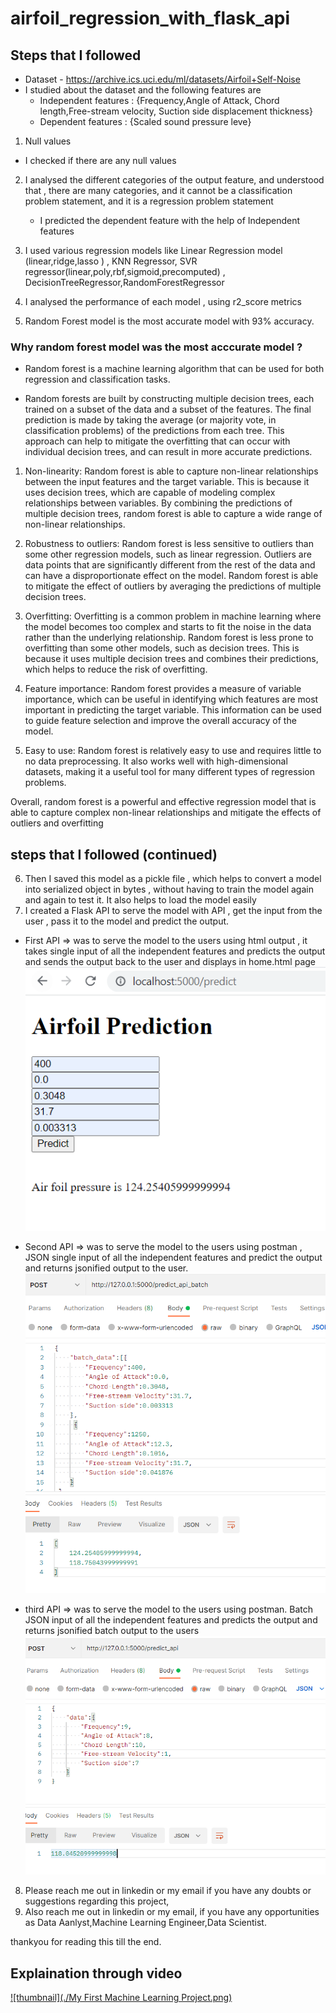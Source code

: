# airfoil_regression_with_flask_api

## Steps that I followed

- Dataset - https://archive.ics.uci.edu/ml/datasets/Airfoil+Self-Noise 
- I studied about the dataset and the following features are
  - Independent features :  {Frequency,Angle of Attack, Chord length,Free-stream velocity, Suction side displacement thickness}
  - Dependent features : {Scaled sound pressure leve}

1. Null values  
  - I  checked if there are any null values
  
2. I analysed the different categories of the output feature, and understood that , there are many categories, and it cannot be a classification problem statement, and it is a regression problem statement
   - I predicted the dependent feature with the help of Independent features
   
3. I used various regression models like Linear Regression model (linear,ridge,lasso ) , KNN Regressor, SVR regressor(linear,poly,rbf,sigmoid,precomputed) , DecisionTreeRegressor,RandomForestRegressor
4. I analysed the performance of each model , using r2_score metrics 
5. Random Forest model is the most accurate model with 93% accuracy.
 
  ### Why random forest model was the most acccurate model ?

  - Random forest is a  machine learning algorithm that can be used for both regression and classification tasks. 

  - Random forests are built by constructing multiple decision trees, each trained on a subset of the data and a subset of the features. The final prediction is made by taking the average (or majority vote, in classification problems) of the predictions from each tree. This approach can help to mitigate the overfitting that can occur with individual decision trees, and can result in more accurate predictions.

  1. Non-linearity: Random forest is able to capture non-linear relationships between the input features and the target variable. This is because it uses decision trees, which are capable of modeling complex relationships between variables. By combining the predictions of multiple decision trees, random forest is able to capture a wide range of non-linear relationships.

  2. Robustness to outliers: Random forest is less sensitive to outliers than some other regression models, such as linear regression. Outliers are data points that are significantly different from the rest of the data and can have a disproportionate effect on the model. Random forest is able to mitigate the effect of outliers by averaging the predictions of multiple decision trees.

  3. Overfitting: Overfitting is a common problem in machine learning where the model becomes too complex and starts to fit the noise in the data rather than the underlying relationship. Random forest is less prone to overfitting than some other models, such as decision trees. This is because it uses multiple decision trees and combines their predictions, which helps to reduce the risk of overfitting.

  4. Feature importance: Random forest provides a measure of variable importance, which can be useful in identifying which features are most important in predicting the target variable. This information can be used to guide feature selection and improve the overall accuracy of the model.

  5. Easy to use: Random forest is relatively easy to use and requires little to no data preprocessing. It also works well with high-dimensional datasets, making it a useful tool for many different types of regression problems.

  Overall, random forest is a powerful and effective regression model that is able to capture complex non-linear relationships and mitigate the effects of outliers and overfitting

## steps that I followed (continued)

6. Then I  saved this model as  a pickle file , which helps to convert a model into serialized object in bytes , without having to train the model again and again to test it. It also helps to load the model easily
7. I created a Flask API to serve the model with API , get the input from the user , pass it to the model and predict the output. 
  - First API => was to serve the model to the users using html output , it takes single input of all the independent features and predicts the output and sends the output back to the user and displays in home.html  page
    ![first_api_output](./1_html_input_and_output_test.png)
    
  - Second API  => was to serve the model to the users using postman , JSON single input of all the independent features and predict the output and returns jsonified output to the user.
     ![second_api_output](./2_postman_api_testing__batch_input_and_output.png)
  - third API => was to serve the model to the users using postman. Batch JSON input of all the independent features and predicts the output and returns jsonified batch output to the users
      ![third_api_output](./3_postman_api_testing__single_input_and_output.png)
      
8. Please reach me out in linkedin or my email if you have any doubts or suggestions regarding this project,
9. Also reach me out in linkedin or my email, if you have any opportunities as Data Aanlyst,Machine Learning Engineer,Data Scientist.

thankyou for reading this till the end.
  
## Explaination through video

[![thumbnail](./My First Machine Learning Project.png)](https://youtu.be/K51jVrjKc_c)
